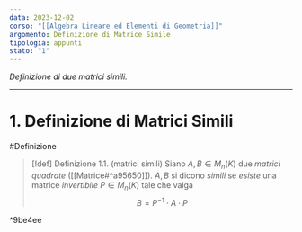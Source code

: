 ```yaml
---
data: 2023-12-02
corso: "[[Algebra Lineare ed Elementi di Geometria]]"
argomento: Definizione di Matrice Simile
tipologia: appunti
stato: "1"
---
```

*Definizione di due matrici simili.*
- - -
# 1. Definizione di Matrici Simili
#Definizione 
> [!def] Definizione 1.1. (matrici simili)
> Siano $A, B \in M_n(K)$ due *matrici quadrate* ([[Matrice#^a95650]]).
> $A, B$ si dicono *simili* se *esiste* una matrice *invertibile* $P \in M_n(K)$ tale che valga
> $$B = P^{-1} \cdot A \cdot P$$

^9be4ee

